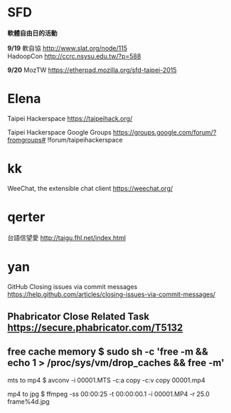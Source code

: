 # SFD

**軟體自由日的活動**

**9/19**
軟自協 <http://www.slat.org/node/115>  
HadoopCon <http://ccrc.nsysu.edu.tw/?p=588>  

**9/20**
MozTW <https://etherpad.mozilla.org/sfd-taipei-2015>  

# Elena

Taipei Hackerspace
<https://taipeihack.org/>  

Taipei Hackerspace Google Groups
<https://groups.google.com/forum/?fromgroups#>  !forum/taipeihackerspace

# kk

WeeChat, the extensible chat client
<https://weechat.org/>  

# qerter

台語信望愛
<http://taigu.fhl.net/index.html>  

# yan

GitHub
Closing issues via commit messages
<https://help.github.com/articles/closing-issues-via-commit-messages/>  

Phabricator
Close Related Task
<https://secure.phabricator.com/T5132>  
--------
free cache memory
$ sudo sh -c 'free -m && echo 1 > /proc/sys/vm/drop_caches && free -m'
--------
mts to mp4
$ avconv -i 00001.MTS -c:a copy -c:v copy 00001.mp4

mp4 to jpg
$ ffmpeg -ss 00:00:25 -t 00:00:00.1 -i 00001.MP4 -r 25.0 frame%4d.jpg